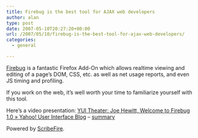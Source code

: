 ```yaml
---
title: Firebug is the best tool for AJAX web developers
author: alan
type: post
date: 2007-05-10T20:27:20+00:00
url: /2007/05/10/firebug-is-the-best-tool-for-ajax-web-developers/
categories:
  - general

---
```

[Firebug][1] is a fantastic Firefox Add-On which allows realtime viewing and editing of a page&#8217;s DOM, CSS, etc. as well as net usage reports, and even JS timing and profiling.

If you work on the web, it&#8217;s well worth your time to familiarize yourself with this tool.

Here&#8217;s a video presentation: [YUI Theater: Joe Hewitt, Welcome to Firebug 1.0 » Yahoo! User Interface Blog][2] &#8211; [summary][3]

<p class="poweredbyperformancing">
  Powered by <a href="http://scribefire.com/">ScribeFire</a>.
</p>


 [1]: http://www.getfirebug.com/
 [2]: http://yuiblog.com/2007/01/26/video-hewitt-firebug/
 [3]: http://gougeyoureyesout.com/cssFun/2007/01/firebug-10-is-out-talk-for-power-users.html
